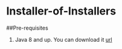 # Installer-of-Installers

##Pre-requisites
1. Java 8 and up. You can download it [url](https://www.java.com/download/ie_manual.jsp)
